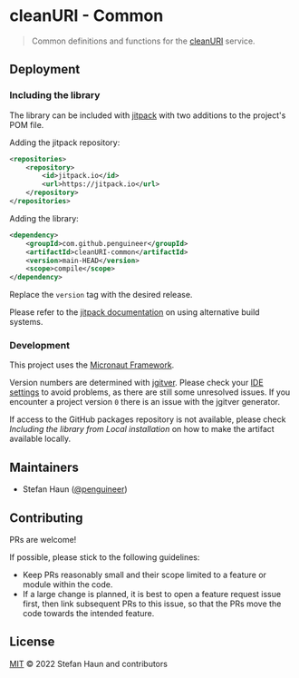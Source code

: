 # cleanURI - Common

> Common definitions and functions for the [cleanURI](https://github.com/penguineer/cleanURI) service.


## Deployment

### Including the library

The library can be included with [jitpack](https://jitpack.io/) with two additions to the project's POM file.

Adding the jitpack repository:
```xml
<repositories>
    <repository>
        <id>jitpack.io</id>
        <url>https://jitpack.io</url>
    </repository>
</repositories>
```

Adding the library:
```xml
<dependency>
    <groupId>com.github.penguineer</groupId>
    <artifactId>cleanURI-common</artifactId>
    <version>main-HEAD</version>
    <scope>compile</scope>
</dependency>
```
Replace the `version` tag with the desired release.

Please refer to the [jitpack documentation](https://jitpack.io/) on using alternative build systems.

### Development

This project uses the [Micronaut Framework](https://micronaut.io/).

Version numbers are determined with [jgitver](https://jgitver.github.io/).
Please check your [IDE settings](https://jgitver.github.io/#_ides_usage) to avoid problems, as there are still some unresolved issues.
If you encounter a project version `0` there is an issue with the jgitver generator.

If access to the GitHub packages repository is not available, please check *Including the library from Local installation* on how to make the artifact available locally. 


## Maintainers

* Stefan Haun ([@penguineer](https://github.com/penguineer))


## Contributing

PRs are welcome!

If possible, please stick to the following guidelines:

* Keep PRs reasonably small and their scope limited to a feature or module within the code.
* If a large change is planned, it is best to open a feature request issue first, then link subsequent PRs to this issue, so that the PRs move the code towards the intended feature.


## License

[MIT](LICENSE.txt) © 2022 Stefan Haun and contributors
